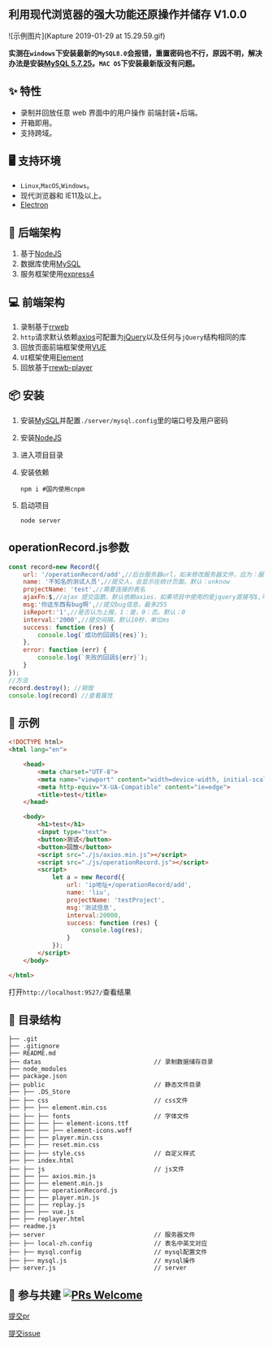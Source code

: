 ## 利用现代浏览器的强大功能还原操作并储存 V1.0.0

![示例图片](Kapture 2019-01-29 at 15.29.59.gif)

**实测在`windows`下安装最新的`MySQL8.0`会报错，重置密码也不行，原因不明，解决办法是安装[MySQL 5.7.25](https://dev.mysql.com/downloads/mysql/5.7.html#downloads)。`MAC OS`下安装最新版没有问题。**

## ✨ 特性

- 录制并回放任意 web 界面中的用户操作 前端封装+后端。
- 开箱即用。
- 支持跨域。

## 🖥 支持环境

- `Linux`,`MacOS`,`Windows`。
- 现代浏览器和 IE11及以上。
- [Electron](http://electron.atom.io/)

## 💽 后端架构

1. 基于[NodeJS](https://nodejs.org)
2. 数据库使用[MySQL](https://www.mysql.com/)
3. 服务框架使用[express4](http://www.expressjs.com.cn/)

## 💻 前端架构

1. 录制基于[rrweb](https://github.com/rrweb-io/rrweb)
2. `http`请求默认依赖[axios](https://www.kancloud.cn/yunye/axios/234845)可配置为[jQuery](http://jquery.com/)以及任何与`jQuery`结构相同的库
3. 回放页面前端框架使用[VUE](https://cn.vuejs.org/)
4. `UI`框架使用[Element](http://element-cn.eleme.io/#/zh-CN)
5. 回放基于[rrewb-player](https://github.com/rrweb-io/rrweb-player)

## 📦 安装

1. 安装[MySQL](https://www.mysql.com/)并配置`./server/mysql.config`里的端口号及用户密码

2. 安装[NodeJS](https://nodejs.org/)

3. 进入项目目录

4. 安装依赖

   ```shell
   npm i #国内使用cnpm
   ```

5. 启动项目

   ```shell
   node server
   ```

   

## operationRecord.js参数

```javascript
const record=new Record({
    url: '/operationRecord/add',//后台服务器url，如未修改服务器文件，应为：服务端ip+/operationRecord/add
    name: '不知名的测试人员',//提交人，会显示在统计页面。默认：unknow
    projectName: 'test',//需要连接的表名
    ajaxFn:$,//ajax 提交函数，默认依赖axios，如果项目中使用的是jquery直接写$,可以使用人和和jquery结构一致的ajax库
    msg:'你这东西有bug啊',//提交bug信息，最多255
    isReport:'1',//是否认为上报，1：是，0：否。默认：0
    interval:'2000',//提交间隔，默认10秒，单位ms
    success: function (res) {
        console.log(`成功的回调${res}`);
    },
    error: function (err) {
        console.log(`失败的回调${err}`);
    }
});
//方法
record.destroy(); //销毁
console.log(record) //查看属性
```



## 🔨 示例

```html
<!DOCTYPE html>
<html lang="en">

    <head>
        <meta charset="UTF-8">
        <meta name="viewport" content="width=device-width, initial-scale=1.0">
        <meta http-equiv="X-UA-Compatible" content="ie=edge">
        <title>test</title>
    </head>

    <body>
        <h1>test</h1>
        <input type="text">
        <button>测试</button>
        <button>回放</button>
        <script src="./js/axios.min.js"></script>
        <script src="./js/operationRecord.js"></script>
        <script>
            let a = new Record({
                url: 'ip地址+/operationRecord/add',
                name: 'liu',
                projectName: 'testProject',
                msg:'测试信息',
                interval:20000,
                success: function (res) {
                    console.log(res);
                }
            });
        </script>
    </body>

</html>
```

打开`http://localhost:9527/`查看结果

## 📖 目录结构

```
├── .git								
├── .gitignore
├── README.md
├── datas								// 录制数据储存目录
├── node_modules
├── package.json
├── public								// 静态文件目录
├── ├── .DS_Store
├── ├── css								// css文件
├── ├── ├── element.min.css
├── ├── ├── fonts						// 字体文件
├── ├── ├── ├── element-icons.ttf
├── ├── ├── ├── element-icons.woff
├── ├── ├── player.min.css
├── ├── ├── reset.min.css
├── ├── ├── style.css					// 自定义样式
├── ├── index.html
├── ├── js								// js文件
├── ├── ├── axios.min.js
├── ├── ├── element.min.js
├── ├── ├── operationRecord.js
├── ├── ├── player.min.js
├── ├── ├── replay.js
├── ├── ├── vue.js
├── ├── replayer.html
├── readme.js
├── server								// 服务器文件
├── ├── local-zh.config					// 表名中英文对应
├── ├── mysql.config					// mysql配置文件
├── ├── mysql.js						// mysql操作
├── server.js							// server
```

## 🤝 参与共建 [![PRs Welcome](https://img.shields.io/badge/PRs-welcome-brightgreen.svg?style=flat-square)](http://makeapullrequest.com)

[提交pr](https://github.com/asdjgfr/operationRecord/pulls)

[提交issue](https://github.com/asdjgfr/operationRecord/issues)





